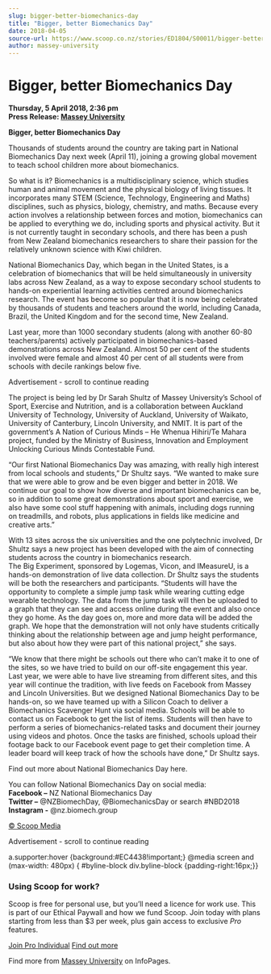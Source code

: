 ```yaml
---
slug: bigger-better-biomechanics-day
title: "Bigger, better Biomechanics Day"
date: 2018-04-05
source-url: https://www.scoop.co.nz/stories/ED1804/S00011/bigger-better-biomechanics-day.htm
author: massey-university
---
```

Bigger, better Biomechanics Day
===============================

**Thursday, 5 April 2018, 2:36 pm**  
**Press Release: [Massey University](https://info.scoop.co.nz/Massey_University)**

**Bigger, better Biomechanics Day**

Thousands of students around the country are taking part in National Biomechanics Day next week (April 11), joining a growing global movement to teach school children more about biomechanics.

So what is it? Biomechanics is a multidisciplinary science, which studies human and animal movement and the physical biology of living tissues. It incorporates many STEM (Science, Technology, Engineering and Maths) disciplines, such as physics, biology, chemistry, and maths. Because every action involves a relationship between forces and motion, biomechanics can be applied to everything we do, including sports and physical activity. But it is not currently taught in secondary schools, and there has been a push from New Zealand biomechanics researchers to share their passion for the relatively unknown science with Kiwi children.

National Biomechanics Day, which began in the United States, is a celebration of biomechanics that will be held simultaneously in university labs across New Zealand, as a way to expose secondary school students to hands-on experiential learning activities centred around biomechanics research. The event has become so popular that it is now being celebrated by thousands of students and teachers around the world, including Canada, Brazil, the United Kingdom and for the second time, New Zealand.

Last year, more than 1000 secondary students (along with another 60-80 teachers/parents) actively participated in biomechanics-based demonstrations across New Zealand. Almost 50 per cent of the students involved were female and almost 40 per cent of all students were from schools with decile rankings below five.

Advertisement - scroll to continue reading





The project is being led by Dr Sarah Shultz of Massey University’s School of Sport, Exercise and Nutrition, and is a collaboration between Auckland University of Technology, University of Auckland, University of Waikato, University of Canterbury, Lincoln University, and NMIT. It is part of the government’s A Nation of Curious Minds – He Whenua Hihiri/Te Mahara project, funded by the Ministry of Business, Innovation and Employment Unlocking Curious Minds Contestable Fund.

“Our first National Biomechanics Day was amazing, with really high interest from local schools and students,” Dr Shultz says. “We wanted to make sure that we were able to grow and be even bigger and better in 2018. We continue our goal to show how diverse and important biomechanics can be, so in addition to some great demonstrations about sport and exercise, we also have some cool stuff happening with animals, including dogs running on treadmills, and robots, plus applications in fields like medicine and creative arts.”

With 13 sites across the six universities and the one polytechnic involved, Dr Shultz says a new project has been developed with the aim of connecting students across the country in biomechanics research.  
The Big Experiment, sponsored by Logemas, Vicon, and IMeasureU, is a hands-on demonstration of live data collection. Dr Shultz says the students will be both the researchers and participants. “Students will have the opportunity to complete a simple jump task while wearing cutting edge wearable technology. The data from the jump task will then be uploaded to a graph that they can see and access online during the event and also once they go home. As the day goes on, more and more data will be added the graph. We hope that the demonstration will not only have students critically thinking about the relationship between age and jump height performance, but also about how they were part of this national project,” she says.

“We know that there might be schools out there who can’t make it to one of the sites, so we have tried to build on our off-site engagement this year. Last year, we were able to have live streaming from different sites, and this year will continue the tradition, with live feeds on Facebook from Massey and Lincoln Universities. But we designed National Biomechanics Day to be hands-on, so we have teamed up with a Silicon Coach to deliver a Biomechanics Scavenger Hunt via social media. Schools will be able to contact us on Facebook to get the list of items. Students will then have to perform a series of biomechanics-related tasks and document their journey using videos and photos. Once the tasks are finished, schools upload their footage back to our Facebook event page to get their completion time. A leader board will keep track of how the schools have done,” Dr Shultz says.

Find out more about National Biomechanics Day here.

You can follow National Biomechanics Day on social media:  
**Facebook –** NZ National Biomechanics Day  
**Twitter –** @NZBiomechDay, @BiomechanicsDay or search #NBD2018  
**Instagram -** @nz.biomech.group

[© Scoop Media](http://www.scoop.co.nz/about/terms.html)  

Advertisement - scroll to continue reading



a.supporter:hover {background:#EC4438!important;} @media screen and (max-width: 480px) { #byline-block div.byline-block {padding-right:16px;}}

### Using Scoop for work?

Scoop is free for personal use, but you’ll need a licence for work use. This is part of our Ethical Paywall and how we fund Scoop. Join today with plans starting from less than $3 per week, plus gain access to exclusive _Pro_ features.  
  
[Join Pro Individual](https://pro.scoop.co.nz/Individual/?from=ProIn24) [Find out more](https://pro.scoop.co.nz/using-scoop-for-work/?from=ProIn24)

Find more from [Massey University](https://info.scoop.co.nz/Massey_University) on InfoPages.